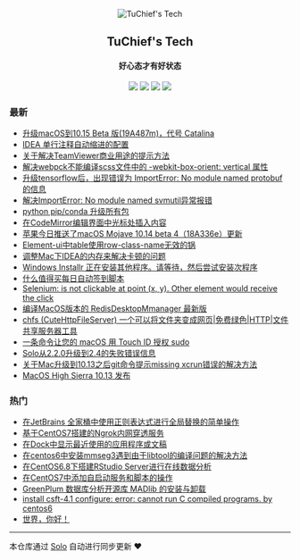 <p align="center"><img alt="TuChief's Tech" src="https://ws1.sinaimg.cn/large/006tNc79ly1g2wjsqx73tj305k05k3yf.jpg"></p><h2 align="center">
TuChief's Tech
</h2>

<h4 align="center">好心态才有好状态</h4>
<p align="center"><a title="TuChief's Tech" target="_blank" href="https://github.com/tuchief/solo-blog"><img src="https://img.shields.io/github/last-commit/tuchief/solo-blog.svg?style=flat-square&color=FF9900"></a>
<a title="GitHub repo size in bytes" target="_blank" href="https://github.com/tuchief/solo-blog"><img src="https://img.shields.io/github/repo-size/tuchief/solo-blog.svg?style=flat-square"></a>
<a title="Solo Version" target="_blank" href="https://github.com/b3log/solo/releases"><img src="https://img.shields.io/badge/solo-3.6.1-f1e05a.svg?style=flat-square&color=blueviolet"></a>
<a title="Hits" target="_blank" href="https://github.com/b3log/hits"><img src="https://hits.b3log.org/tuchief/solo-blog.svg"></a></p>

### 最新

* [升级macOS到10.15 Beta 版(19A487m)，代号 Catalina](http://www.tuchief.com/articles/2019/06/29/1561784807995.html)
* [IDEA 单行注释自动缩进的配置](http://www.tuchief.com/articles/2019/05/23/1558617608961.html)
* [关于解决TeamViewer商业用途的提示方法](http://www.tuchief.com/articles/2018/10/23/1540286152157.html)
* [解决webpck不能编译scss文件中的 -webkit-box-orient: vertical 属性](http://www.tuchief.com/articles/2018/08/20/1534780454139.html)
* [升级tensorflow后，出现错误为 ImportError: No module named protobuf 的信息](http://www.tuchief.com/articles/2018/07/24/1532421155317.html)
* [解决ImportError: No module named svmutil异常报错](http://www.tuchief.com/articles/2018/07/24/1532420671546.html)
* [python pip/conda 升级所有包](http://www.tuchief.com/articles/2018/07/24/1532410813337.html)
* [在CodeMirror编辑界面中光标处插入内容](http://www.tuchief.com/articles/2018/07/22/1532191523858.html)
* [苹果今日推送了macOS Mojave 10.14 beta 4（18A336e）更新](http://www.tuchief.com/articles/2018/07/18/1531890338132.html)
* [Element-ui中table使用row-class-name无效的锅](http://www.tuchief.com/articles/2018/04/20/1524237407008.html)
* [调整Mac下IDEA的内存来解决卡顿的问题](http://www.tuchief.com/articles/2018/04/19/1524119507781.html)
* [Windows Installr 正在安装其他程序。请等待，然后尝试安装次程序](http://www.tuchief.com/articles/2018/02/23/1519376514293.html)
* [什么值得买每日自动签到脚本](http://www.tuchief.com/articles/2018/02/22/1519267855486.html)
* [Selenium: is not clickable at point (x, y). Other element would receive the click](http://www.tuchief.com/articles/2018/01/22/1516589481789.html)
* [编译MacOS版本的 RedisDesktopMmanager 最新版](http://www.tuchief.com/articles/2018/01/08/1515424825749.html)
* [chfs (CuteHttpFileServer) 一个可以将文件夹变成网页|免费绿色|HTTP|文件共享服务器工具](http://www.tuchief.com/articles/2017/12/09/1512833111639.html)
* [一条命令让您的 macOS 用 Touch ID 授权 sudo](http://www.tuchief.com/articles/2017/11/30/1512016920489.html)
* [Solo从2.2.0升级到2.4的失败错误信息](http://www.tuchief.com/articles/2017/10/12/1507821825352.html)
* [关于Mac升级到10.13之后git命令提示missing xcrun错误的解决方法](http://www.tuchief.com/articles/2017/09/26/1506435000252.html)
* [MacOS High Sierra 10.13 发布](http://www.tuchief.com/articles/2017/09/26/1506390561810.html)

### 热门

* [在JetBrains 全家桶中使用正则表达式进行全局替换的简单操作](http://www.tuchief.com/articles/2017/08/30/1504108330525.html)
* [基于CentOS7搭建的Ngrok内网穿透服务](http://www.tuchief.com/articles/2017/08/14/1502687731371.html)
* [在Dock中显示最近使用的应用程序或文稿](http://www.tuchief.com/articles/2017/09/02/1504336732496.html)
* [在centos6中安装mmseg3遇到由于libtool的编译问题的解决方法](http://www.tuchief.com/articles/2017/08/08/1502162392438.html)
* [在CentOS6.8下搭建RStudio Server进行在线数据分析](http://www.tuchief.com/rstudio-server)
* [在CentOS7中添加自启动服务和脚本的操作](http://www.tuchief.com/articles/2017/08/24/1503538239369.html)
* [GreenPlum 数据库分析开源库 MADlib 的安装与卸载](http://www.tuchief.com/articles/2017/08/10/1502334175804.html)
* [install csft-4.1 configure: error: cannot run C compiled programs. by centos6](http://www.tuchief.com/articles/2017/08/08/1502167261988.html)
* [世界，你好！](http://www.tuchief.com/hello-world)



---

本仓库通过 [Solo](https://github.com/b3log/solo) 自动进行同步更新 ❤️ 